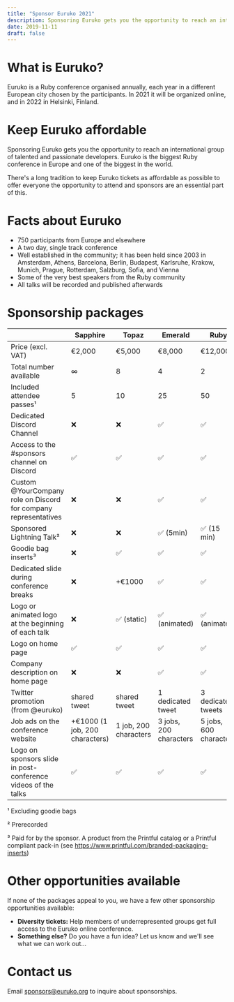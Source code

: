 ```yaml
---
title: "Sponsor Euruko 2021"
description: Sponsoring Euruko gets you the opportunity to reach an international group of talented and passionate developers
date: 2019-11-11
draft: false
---
```


# What is Euruko?

Euruko is a Ruby conference organised annually, each year in a different European city chosen by the participants. In 2021 it will be organized online, and in 2022 in Helsinki, Finland.

# Keep Euruko affordable

Sponsoring Euruko gets you the opportunity to reach an international group of talented and passionate developers. Euruko is the biggest Ruby conference in Europe and one of the biggest in the world.

There's a long tradition to keep Euruko tickets as affordable as possible to offer everyone the opportunity to attend and sponsors are an essential part of this.

# Facts about Euruko

* 750 participants from Europe and elsewhere
* A two day, single track conference
* Well established in the community; it has been held since 2003 in Amsterdam, Athens, Barcelona, Berlin, Budapest, Karlsruhe, Krakow, Munich, Prague, Rotterdam, Salzburg, Sofia, and Vienna
* Some of the very best speakers from the Ruby community
* All talks will be recorded and published afterwards

# Sponsorship packages

|                                                                 | Sapphire                       | Topaz                 | Emerald                | Ruby                   |
|-----------------------------------------------------------------|--------------------------------|-----------------------|------------------------|------------------------|
| Price (excl. VAT)                                               | €2,000                         | €5,000                | €8,000                 | €12,000                |
| Total number available                                          | ∞                              | 8                     | 4                      | 2                      |
| Included attendee passes¹                                       | 5                              | 10                    | 25                     | 50                     |
| Dedicated Discord Channel                                       | ❌                              | ❌                     | ✅                      | ✅                      |
| Access to the #sponsors channel on Discord                      | ✅                              | ✅                     | ✅                      | ✅                      |
| Custom @YourCompany role on Discord for company representatives | ❌                              | ❌                     | ✅                      | ✅                      |
| Sponsored Lightning Talk²                                       | ❌                              | ❌                     | ✅  (5min)              | ✅ (15 min)             |
| Goodie bag inserts³                                             | ❌                              | ✅                     | ✅                      | ✅                      |
| Dedicated slide during conference breaks                        | ❌                              | +€1000                | ✅                      | ✅                      |
| Logo or animated logo at the beginning of each talk             | ❌                              | ✅ (static)            | ✅ (animated)           | ✅ (animated)           |
| Logo on home page                                               | ✅                              | ✅                     | ✅                      | ✅                      |
| Company description on home page                                | ❌                              | ❌                     | ✅                      | ✅                      |
| Twitter promotion (from @euruko)                                | shared tweet                   | shared tweet          | 1 dedicated tweet      | 3 dedicated tweets     |
| Job ads on the conference website                               | +€1000 (1 job, 200 characters) | 1 job, 200 characters | 3 jobs, 200 characters | 5 jobs, 600 characters |
| Logo on sponsors slide in post-conference videos of the talks   | ✅                              | ✅                     | ✅                      | ✅                      |

¹ Excluding goodie bags

² Prerecorded

³ Paid for by the sponsor. A product from the Printful catalog or a Printful compliant pack-in (see https://www.printful.com/branded-packaging-inserts)

# Other opportunities available

If none of the packages appeal to you, we have a few other sponsorship opportunities available:

* **Diversity tickets:** Help members of underrepresented groups get full access to the Euruko online conference.
* **Something else?** Do you have a fun idea? Let us know and we'll see what we can work out…

# Contact us

Email [sponsors@euruko.org](mailto:sponsors@euruko.org) to inquire about sponsorships.
